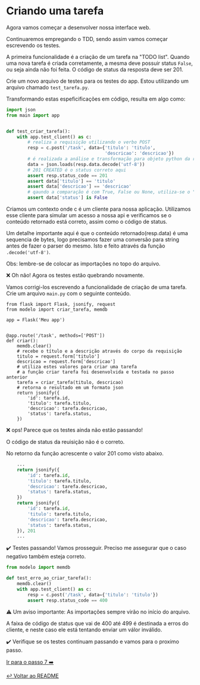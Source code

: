 # Criando uma tarefa

Agora vamos começar a desenvolver nossa interface web.

Continuaremos empregando o TDD, sendo assim vamos começar escrevendo os testes.

A primeira funcionalidade é a criação de um tarefa na "TODO list". Quando uma nova tarefa é criada corretamente, a mesma deve possuir status `False`, ou seja ainda não foi feita. O código de status da resposta deve ser 201.

Crie um novo arquivo de testes para os testes do app. Estou utilizando um arquivo chamado `test_tarefa.py`.

Transformando estas espeficificações em código, resulta em algo como:

```python
import json
from main import app


def test_criar_tarefa():
    with app.test_client() as c:
        # realiza a requisição utilizando o verbo POST
        resp = c.post('/task', data={'titulo': 'titulo',
                                     'descricao': 'descricao'})
        # é realizada a análise e transformação para objeto python da resposta
        data = json.loads(resp.data.decode('utf-8'))
        # 201 CREATED é o status correto aqui
        assert resp.status_code == 201
        assert data['titulo'] == 'titulo'
        assert data['descricao'] == 'descricao'
        # qaundo a comparação é com True, False ou None, utiliza-se o "is"
        assert data['status'] is False
```

Criamos um contexto onde c é um cliente para nossa aplicação. Utilizamos esse cliente para simular um acesso a nossa api e
verificamos se o conteúdo retornado está correto, assim como o código de status.

Um detalhe importante aqui é que o conteúdo retornado(resp.data) é uma sequencia de bytes, logo precisamos fazer uma conversão para string antes de fazer o parser do mesmo. Isto e feito através da função `.decode('utf-8')`.

Obs: lembre-se de colocar as importações no topo do arquivo.

:x: Oh não! Agora os testes estão quebrando novamente.

Vamos corrigi-los escrevendo a funcionalidade de criação de uma tarefa. Crie um arquivo `main.py` com o seguinte conteúdo.

```
from flask import Flask, jsonify, request
from modelo import criar_tarefa, memdb

app = Flask('Meu app')


@app.route('/task', methods=['POST'])
def criar():
    memdb.clear()
    # recebe o título e a descrição através do corpo da requisição
    titulo = request.form['titulo']
    descricao = request.form['descricao']
    # utiliza estes valores para criar uma tarefa
    # a função criar tarefa foi desenvolvida e testada no passo anterior
    tarefa = criar_tarefa(titulo, descricao)
    # retorna o resultado em um formato json
    return jsonify({
        'id': tarefa.id,
        'titulo': tarefa.titulo,
        'descricao': tarefa.descricao,
        'status': tarefa.status,
    })
```

:x: ops! Parece que os testes ainda não estão passando!

O código de status da reuisição não é o correto.

No retorno da função acrescente o valor 201 como visto abaixo.

```python
    ...
    return jsonify({
        'id': tarefa.id,
        'titulo': tarefa.titulo,
        'descricao': tarefa.descricao,
        'status': tarefa.status,
    })
    return jsonify({
        'id': tarefa.id,
        'titulo': tarefa.titulo,
        'descricao': tarefa.descricao,
        'status': tarefa.status,
    }), 201
    ...
```
:heavy_check_mark: Testes passando! Vamos prosseguir. Preciso me assegurar que o caso negativo também esteja correto.

```python
from modelo import memdb

def test_erro_ao_criar_tarefa():
    memdb.clear()
    with app.test_client() as c:
        resp = c.post('/task', data={'titulo': 'titulo'})
        assert resp.status_code == 400
```

:warning: Um aviso importante: As importações sempre virão no início do arquivo.

A faixa de código de status que vai de 400 até 499 é destinada a erros do cliente, e neste caso ele está tentando enviar um válor inválido.

:heavy_check_mark: Verifique se os testes continuam passando e vamos para o proximo passo.

[Ir para o passo 7 :arrow_right:](passo07.md)

[:leftwards_arrow_with_hook: Voltar ao README ](README.md)
